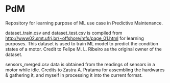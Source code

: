# PdM
Repository for learning purpose of ML use case in Predictive Maintenance.  
  
dataset_train.csv and dataset_test.csv is compiled from http://www02.smt.ufrj.br/~offshore/mfs/page_01.html for learning purposes.
This dataset is used to train ML model to predict the condition states of a motor. Credit to Felipe M. L. Ribeiro as the original owner of the dataset.

sensors_merged.csv data is obtained from the readings of sensors in a motor while idle.
Credits to Zastra A. Pratama for assembling the hardwares & gathering it, and myself in processing it into the current format.


